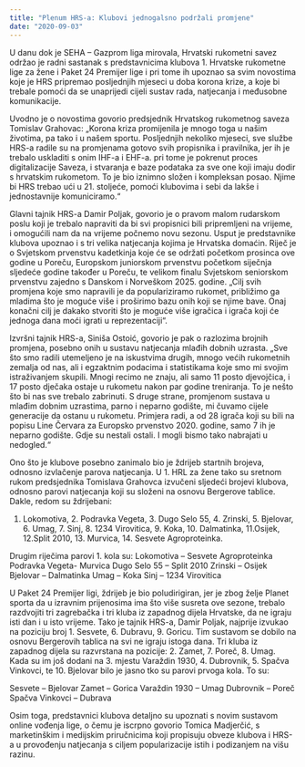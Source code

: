 ```yaml
---
title: "Plenum HRS-a: Klubovi jednogalsno podržali promjene"
date: "2020-09-03"
---
```


U danu dok je SEHA – Gazprom liga mirovala, Hrvatski rukometni savez održao je radni sastanak s predstavnicima klubova 1. Hrvatske rukometne lige za žene i Paket 24 Premijer lige i pri tome ih upoznao sa svim novostima koje je HRS pripremao posljednjih mjeseci u doba korona krize, a koje bi trebale pomoći da se unaprijedi cijeli sustav rada, natjecanja i međusobne komunikacije.

Uvodno je o novostima govorio predsjednik Hrvatskog rukometnog saveza Tomislav Grahovac:
„Korona kriza promijenila je mnogo toga u našim životima, pa tako i u našem sportu. Posljednjih nekoliko mjeseci, sve službe HRS-a radile su na promjenama gotovo svih propisnika i pravilnika, jer ih je trebalo uskladiti s onim IHF-a i EHF-a. pri tome je pokrenut proces digitalizacije Saveza, i stvaranja e baze podataka za sve one koji imaju dodir s hrvatskim rukometom. To je bio iznimno složen i kompleksan posao. Njime bi HRS trebao ući u 21. stoljeće, pomoći klubovima i sebi da lakše i jednostavnije komuniciramo.“

Glavni tajnik HRS-a Damir Poljak, govorio je o pravom malom rudarskom poslu koji je trebalo napraviti da bi svi propisnici bili pripremljeni na vrijeme, i omogućili nam da na vrijeme počnemo novu sezonu. Usput je predstavnike klubova upoznao i s tri velika natjecanja kojima je Hrvatska domaćin. Riječ je o Svjetskom prvenstvu kadetkinja koje će se održati početkom prosinca ove godine u Poreču, Europskom juniorskom prvenstvu početkom siječnja sljedeće godine također u Poreču, te velikom finalu Svjetskom seniorskom prvenstvu zajedno s Danskom i Norveškom 2025. godine.
„Cilj svih promjena koje smo napravili je da populariziramo rukomet, približimo ga mladima što je moguće više i proširimo bazu onih koji se njime bave. Onaj konačni cilj je dakako stvoriti što je moguće više igračica i igrača koji će jednoga dana moći igrati u reprezentaciji“.

Izvršni tajnik HRS-a, Siniša Ostoić, govorio je pak o razlozima brojnih promjena, posebno onih u sustavu natjecanja mlađih dobnih uzrasta.
„Sve što smo radili utemeljeno je na iskustvima drugih, mnogo većih rukometnih zemalja od nas, ali i egzaktnim podacima i statistikama koje smo mi svojim istraživanjem skupili. Mnogi recimo ne znaju, ali samo 11 posto djevojčica, i 17 posto dječaka ostaje u rukometu nakon par godine treniranja. To je nešto što bi nas sve trebalo zabrinuti. S druge strane, promjenom sustava u mlađim dobnim uzrastima, parno i neparno godište, mi čuvamo cijele generacije da ostanu u rukometu. Primjera radi, a od 28 igrača koji su bili na popisu Line Červara za Europsko prvenstvo 2020. godine, samo 7 ih je neparno godište. Gdje su nestali ostali. I mogli bismo tako nabrajati u nedogled.“

Ono što je klubove posebno zanimalo bio je ždrijeb startnih brojeva, odnosno izvlačenje parova natjecanja. U 1. HRL za žene tako su sretnom rukom predsjednika Tomislava Grahovca izvučeni sljedeći brojevi klubova, odnosno parovi natjecanja koji su složeni na osnovu Bergerove tablice. Dakle, redom su ždrijebani:

1. Lokomotiva, 2. Podravka Vegeta, 3. Dugo Selo 55, 4. Zrinski, 5. Bjelovar, 6. Umag, 7. Sinj, 8. 1234 Virovitica, 9. Koka, 10. Dalmatinka, 11.Osijek, 12.Split 2010, 13. Murvica, 14. Sesvete Agroproteinka.

Drugim riječima parovi 1. kola su:
Lokomotiva – Sesvete Agroproteinka
Podravka Vegeta- Murvica
Dugo Selo 55 – Split 2010
Zrinski – Osijek
Bjelovar – Dalmatinka
Umag – Koka
Sinj – 1234 Virovitica

U Paket 24 Premijer ligi, ždrijeb je bio poludirigiran, jer je zbog želje Planet sporta da u izravnim prijenosima ima što više susreta ove sezone, trebalo razdvojiti tri zagrebačka i tri kluba iz zapadnog dijela Hrvatske, da ne igraju isti dan i u isto vrijeme. Tako je tajnik HRS-a, Damir Poljak, najprije izvukao na poziciju broj 1. Sesvete, 6. Dubravu, 9. Goricu. Tim sustavom se dobilo na osnovu Bergerovih tablica na svi ne igraju istoga dana. Tri kluba iz zapadnog dijela su razvrstana na pozicije: 2. Zamet, 7. Poreč, 8. Umag. Kada su im još dodani na 3. mjestu Varaždin 1930, 4. Dubrovnik, 5. Spačva Vinkovci, te 10. Bjelovar bilo je jasno tko su parovi prvoga kola. To su:

Sesvete – Bjelovar
Zamet – Gorica
Varaždin 1930 – Umag
Dubrovnik – Poreč
Spačva Vinkovci – Dubrava

Osim toga, predstavnici klubova detaljno su upoznati s novim sustavom online vođenja lige, o čemu je iscrpno govorio Tomica Madjerčić, s marketinškim i medijskim priručnicima koji propisuju obveze klubova i HRS-a u provođenju natjecanja s ciljem popularizacije istih i podizanjem na višu razinu.
